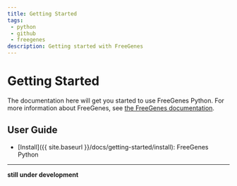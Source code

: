 ```yaml
---
title: Getting Started
tags: 
 - python
 - github
 - freegenes
description: Getting started with FreeGenes
---
```


# Getting Started

The documentation here will get you started to use FreeGenes Python. For more
information about FreeGenes, see [the FreeGenes documentation](https://vsoch.github.io/freegenes).

## User Guide

 - [Install]({{ site.baseurl }}/docs/getting-started/install): FreeGenes Python

<hr>

**still under development**

